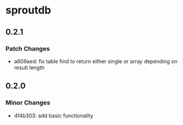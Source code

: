 # sproutdb

## 0.2.1

### Patch Changes

- a609aed: fix table find to return either single or array depending on result length

## 0.2.0

### Minor Changes

- 4f4b303: add basic functionality
